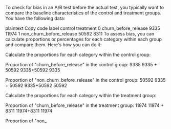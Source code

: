 
To check for bias in an A/B test before the actual test, you typically want to compare the baseline characteristics of the control and treatment groups. You have the following data:

plaintext
Copy code
                      label  control  treatment
0      churn_before_release     9335      11974
1  non_churn_before_release    50592       8311
To assess bias, you can calculate proportions or percentages for each category within each group and compare them. Here's how you can do it:

Calculate the proportions for each category within the control group:

Proportion of "churn_before_release" in the control group: 
9335
9335
+
50592
9335+50592
9335
​
 
Proportion of "non_churn_before_release" in the control group: 
50592
9335
+
50592
9335+50592
50592
​
 
Calculate the proportions for each category within the treatment group:

Proportion of "churn_before_release" in the treatment group: 
11974
11974
+
8311
11974+8311
11974
​
 
Proportion of "non_
